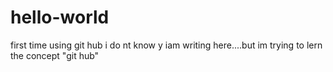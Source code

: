 # hello-world
first time using git hub
i do nt know y iam writing here....but im trying to lern the concept "git hub"
